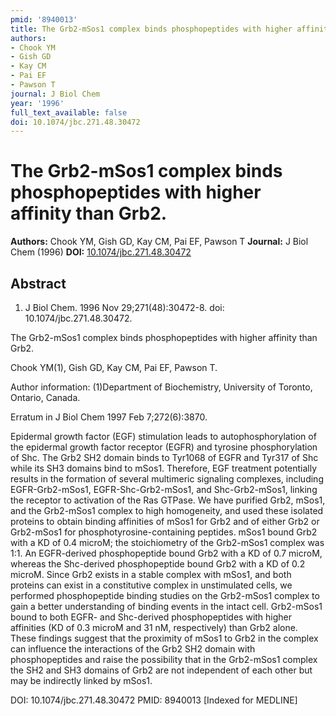 ```yaml
---
pmid: '8940013'
title: The Grb2-mSos1 complex binds phosphopeptides with higher affinity than Grb2.
authors:
- Chook YM
- Gish GD
- Kay CM
- Pai EF
- Pawson T
journal: J Biol Chem
year: '1996'
full_text_available: false
doi: 10.1074/jbc.271.48.30472
---
```


# The Grb2-mSos1 complex binds phosphopeptides with higher affinity than Grb2.
**Authors:** Chook YM, Gish GD, Kay CM, Pai EF, Pawson T
**Journal:** J Biol Chem (1996)
**DOI:** [10.1074/jbc.271.48.30472](https://doi.org/10.1074/jbc.271.48.30472)

## Abstract

1. J Biol Chem. 1996 Nov 29;271(48):30472-8. doi: 10.1074/jbc.271.48.30472.

The Grb2-mSos1 complex binds phosphopeptides with higher affinity than Grb2.

Chook YM(1), Gish GD, Kay CM, Pai EF, Pawson T.

Author information:
(1)Department of Biochemistry, University of Toronto, Ontario, Canada.

Erratum in
    J Biol Chem 1997 Feb 7;272(6):3870.

Epidermal growth factor (EGF) stimulation leads to autophosphorylation of the 
epidermal growth factor receptor (EGFR) and tyrosine phosphorylation of Shc. The 
Grb2 SH2 domain binds to Tyr1068 of EGFR and Tyr317 of Shc while its SH3 domains 
bind to mSos1. Therefore, EGF treatment potentially results in the formation of 
several multimeric signaling complexes, including EGFR-Grb2-mSos1, 
EGFR-Shc-Grb2-mSos1, and Shc-Grb2-mSos1, linking the receptor to activation of 
the Ras GTPase. We have purified Grb2, mSos1, and the Grb2-mSos1 complex to high 
homogeneity, and used these isolated proteins to obtain binding affinities of 
mSos1 for Grb2 and of either Grb2 or Grb2-mSos1 for phosphotyrosine-containing 
peptides. mSos1 bound Grb2 with a KD of 0.4 microM; the stoichiometry of the 
Grb2-mSos1 complex was 1:1. An EGFR-derived phosphopeptide bound Grb2 with a KD 
of 0.7 microM, whereas the Shc-derived phosphopeptide bound Grb2 with a KD of 
0.2 microM. Since Grb2 exists in a stable complex with mSos1, and both proteins 
can exist in a constitutive complex in unstimulated cells, we performed 
phosphopeptide binding studies on the Grb2-mSos1 complex to gain a better 
understanding of binding events in the intact cell. Grb2-mSos1 bound to both 
EGFR- and Shc-derived phosphopeptides with higher affinities (KD of 0.3 microM 
and 31 nM, respectively) than Grb2 alone. These findings suggest that the 
proximity of mSos1 to Grb2 in the complex can influence the interactions of the 
Grb2 SH2 domain with phosphopeptides and raise the possibility that in the 
Grb2-mSos1 complex the SH2 and SH3 domains of Grb2 are not independent of each 
other but may be indirectly linked by mSos1.

DOI: 10.1074/jbc.271.48.30472
PMID: 8940013 [Indexed for MEDLINE]
